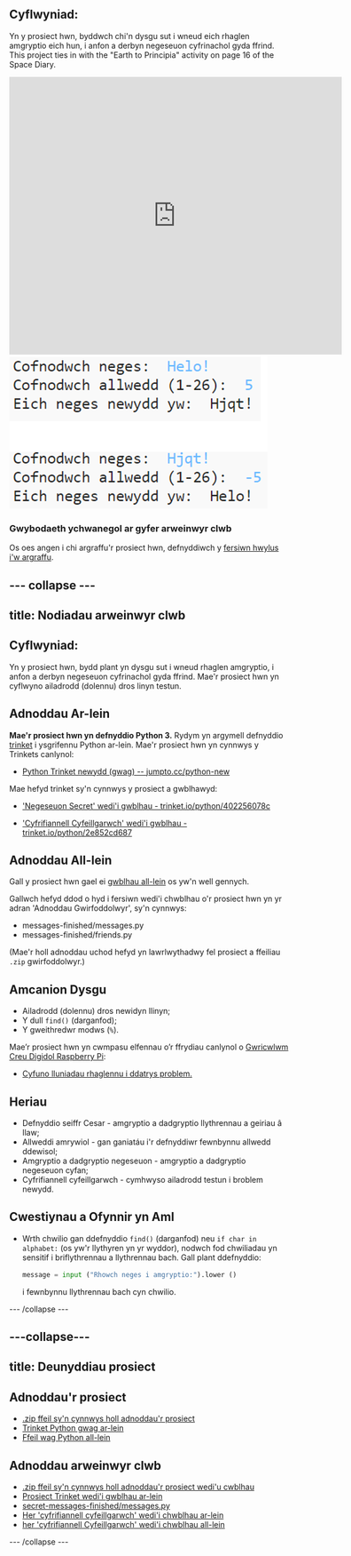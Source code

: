 ## Cyflwyniad:

Yn y prosiect hwn, byddwch chi'n dysgu sut i wneud eich rhaglen amgryptio eich hun, i anfon a derbyn negeseuon cyfrinachol gyda ffrind. This project ties in with the "Earth to Principia" activity on page 16 of the Space Diary.

<div class="trinket">
  <iframe src="https://trinket.io/embed/python/0bc1806422?outputOnly=true&start=result" width="600" height="500" frameborder="0" marginwidth="0" marginheight="0" allowfullscreen>
  </iframe>
  <img src="images/messages-finished.png">
</div>

### Gwybodaeth ychwanegol ar gyfer arweinwyr clwb

Os oes angen i chi argraffu'r prosiect hwn, defnyddiwch y [fersiwn hwylus i'w argraffu](https://projects.raspberrypi.org/cy-GB/projects/secret-messages/print).

--- collapse ---
---
title: Nodiadau arweinwyr clwb
---
## Cyflwyniad:

Yn y prosiect hwn, bydd plant yn dysgu sut i wneud rhaglen amgryptio, i anfon a derbyn negeseuon cyfrinachol gyda ffrind. Mae'r prosiect hwn yn cyflwyno ailadrodd (dolennu) dros linyn testun.

## Adnoddau Ar-lein

**Mae'r prosiect hwn yn defnyddio Python 3.** Rydym yn argymell defnyddio [trinket](https://trinket.io/) i ysgrifennu Python ar-lein. Mae'r prosiect hwn yn cynnwys y Trinkets canlynol:

* [Python Trinket newydd (gwag) -- jumpto.cc/python-new](http://jumpto.cc/python-new)

Mae hefyd trinket sy'n cynnwys y prosiect a gwblhawyd:

* ['Negeseuon Secret' wedi'i gwblhau - trinket.io/python/402256078c](https://trinket.io/python/0bc1806422)

* ['Cyfrifiannell Cyfeillgarwch' wedi'i gwblhau - trinket.io/python/2e852cd687](https://trinket.io/python/c5ccf635f9)

## Adnoddau All-lein

Gall y prosiect hwn gael ei [gwblhau all-lein](https://www.codeclubprojects.org/en-GB/resources/python-working-offline/) os yw'n well gennych.

Gallwch hefyd ddod o hyd i fersiwn wedi'i chwblhau o'r prosiect hwn yn yr adran 'Adnoddau Gwirfoddolwyr', sy'n cynnwys:

* messages-finished/messages.py
* messages-finished/friends.py

(Mae'r holl adnoddau uchod hefyd yn lawrlwythadwy fel prosiect a ffeiliau `.zip` gwirfoddolwyr.)

## Amcanion Dysgu

* Ailadrodd (dolennu) dros newidyn llinyn;
* Y dull `find()` (darganfod);
* Y gweithredwr modws (`%`).

Mae’r prosiect hwn yn cwmpasu elfennau o’r ffrydiau canlynol o [Gwricwlwm Creu Digidol Raspberry Pi](http://rpf.io/curriculum):

* [Cyfuno lluniadau rhaglennu i ddatrys problem.](https://www.raspberrypi.org/curriculum/programming/builder)

## Heriau

* Defnyddio seiffr Cesar - amgryptio a dadgryptio llythrennau a geiriau â llaw;
* Allweddi amrywiol - gan ganiatáu i'r defnyddiwr fewnbynnu allwedd ddewisol;
* Amgryptio a dadgryptio negeseuon - amgryptio a dadgryptio negeseuon cyfan;
* Cyfrifiannell cyfeillgarwch - cymhwyso ailadrodd testun i broblem newydd.

## Cwestiynau a Ofynnir yn Aml

* Wrth chwilio gan ddefnyddio `find()` (darganfod) neu `if char in alphabet:` (os yw'r llythyren yn yr wyddor), nodwch fod chwiliadau yn sensitif i briflythrennau a llythrennau bach. Gall plant ddefnyddio:
    
    ```python
    message = input ("Rhowch neges i amgryptio:").lower ()
    ```
    
    i fewnbynnu llythrennau bach cyn chwilio.

--- /collapse ---

---collapse---
---
title: Deunyddiau prosiect
---
## Adnoddau'r prosiect

* [.zip ffeil sy'n cynnwys holl adnoddau'r prosiect](resources/secret-messages-project-resources.zip)
* [Trinket Python gwag ar-lein](http://jumpto.cc/python-new)
* [Ffeil wag Python all-lein](resources/new-new.py)

## Adnoddau arweinwyr clwb

* [.zip ffeil sy'n cynnwys holl adnoddau'r prosiect wedi'u cwblhau](resources/secret-messages-volunteer-resources.zip)
* [Prosiect Trinket wedi'i gwblhau ar-lein](https://trinket.io/python/0bc1806422)
* [secret-messages-finished/messages.py](resources/secret-messages-finished-messages.py)
* [Her 'cyfrifiannell cyfeillgarwch' wedi'i chwblhau ar-lein](https://trinket.io/python/c5ccf635f9)
* [her 'cyfrifiannell Cyfeillgarwch' wedi'i chwblhau all-lein](resources/friendship-calculator-finished-friends.py)

--- /collapse ---